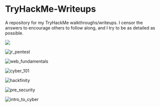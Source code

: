 # TryHackMe-Writeups
A repository for my TryHackMe walkthroughs/writeups. I censor the answers to encourage others to follow along, and I try to be as detailed as possible.

<img src="https://tryhackme-badges.s3.amazonaws.com/ZephyrEx.png" />

![jr_pentest](https://github.com/user-attachments/assets/a9b47a10-cfbb-4d7a-a1d7-a9abd8d9449c)

![web_fundamentals](https://github.com/user-attachments/assets/5c59f9bc-2c22-4b6e-9293-fada40f00a51)

![cyber_101](https://github.com/user-attachments/assets/cd817151-da30-40c6-a55a-5a406ca91064)

![hackfinity](https://github.com/user-attachments/assets/61b932a4-2b9f-4790-994e-16b84eefbc3b)

![pre_security](https://github.com/user-attachments/assets/67e451cf-c4dc-472e-9b71-421550e6fe26)

![intro_to_cyber](https://github.com/user-attachments/assets/8e482947-2a73-4bea-b0fb-cda0cb38b332)
